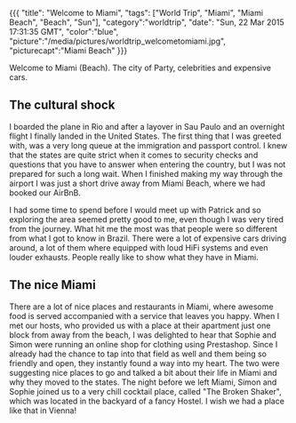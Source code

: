 {{{
  "title": "Welcome to Miami",
  "tags": ["World Trip", "Miami", "Miami Beach", "Beach", "Sun"],
  "category":"worldtrip",
  "date": "Sun, 22 Mar 2015 17:31:35 GMT",
  "color":"blue",
  "picture":"/media/pictures/worldtrip_welcometomiami.jpg",
  "picturecapt":"Miami Beach"
}}}

Welcome to Miami (Beach). The city of Party, celebrities and expensive cars.
<!--more-->
## The cultural shock
I boarded the plane in Rio and after a layover in Sau Paulo and an overnight flight I finally landed in the United States. The first
thing that I was greeted with, was a very long queue at the immigration and passport control. I knew that the states are quite strict
when it comes to security checks and questions that you have to answer when entering the country, but I was not prepared for such a long
wait.
When I finished making my way through the airport I was just a short drive away from Miami Beach, where we had booked our AirBnB.

I had some time to spend before I would meet up with Patrick and so exploring the area seemed pretty good to me, even though I was very
tired from the journey. What hit me the most was that people were so different from what I got to know in Brazil. There were a lot of
expensive cars driving around, a lot of them where equipped with loud HiFi systems and even louder exhausts. People really like to show
what they have in Miami.

## The nice Miami
There are a lot of nice places and restaurants in Miami, where awesome food is served accompanied with a service that leaves you happy. When
I met our hosts, who provided us with a place at their apartment just one block from away from the beach, I was delighted to hear that Sophie and
Simon were running an online shop for clothing using Prestashop. Since I already had the chance to tap into that field as well and them being
so friendly and open, they instantly found a way into my heart. The two were suggesting nice places to go and talked a bit about their
life in Miami and why they moved to the states. The night before we left Miami, Simon and Sophie joined us to a very chill cocktail place,
called "The Broken Shaker", which was located in the backyard of a fancy Hostel. I wish we had a place like that in Vienna!


<!--gallery:media/pictures/welcometomiami-->

